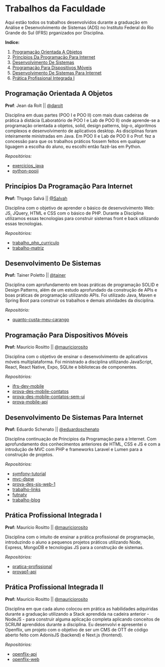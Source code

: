# Trabalhos da Faculdade

Aqui estão todos os trabalhos desenvolvidos durante a graduação em Análise e Desenvolvimento de Sistemas (ADS) no Instituto Federal do Rio Grande do Sul (IFRS) prganizados por Disciplina.

**Indíce:**
1. [Programação Orientada A Objetos](https://github.com/Camilotk/trabalhos-da-faculdade/blob/main/README.md#programa%C3%A7%C3%A3o-orientada-a-objetos)
2. [Princípios Da Programação Para Internet](https://github.com/Camilotk/trabalhos-da-faculdade/blob/main/README.md#princ%C3%ADpios-da-programa%C3%A7%C3%A3o-para-internet)
3. [Desenvolvimento De Sistemas](https://github.com/Camilotk/trabalhos-da-faculdade/blob/main/README.md#desenvolvimento-de-sistemas)
4. [Programação Para Dispositivos Móveis](https://github.com/Camilotk/trabalhos-da-faculdade/blob/main/README.md#programa%C3%A7%C3%A3o-para-dispositivos-m%C3%B3veis)
5. [Desenvolvimento De Sistemas Para Internet](https://github.com/Camilotk/trabalhos-da-faculdade/blob/main/README.md#desenvolvimento-de-sistemas-para-internet)
6. [Prática Profissional Integrada I](https://github.com/Camilotk/trabalhos-da-faculdade/blob/main/README.md#pr%C3%A1tica-profissional-integrada-i)

## Programação Orientada A Objetos
**Prof**: Jean da Rolt || [@darolt](https://github.com/darolt)

Disciplina em duas partes (POO I e POO II) com mais duas cadeiras de prática à distácia (Laboratório de POO I e Lab de POO II) onde aprende-se a programação orientada a objetos, solid, design patterns, big-o, algoritmos complexos e desenvolvimento de aplicativos desktop. As disciplinas foram inteiramente ministradas em Java. Em POO II e Lab de POO II o Prof. fez a concessão para que os trabalhos práticos fossem feitos em qualquer liguagem a escolha do aluno, eu escolhi então fazê-las em Python. 

*Repositórios:*
- [exercicios_java](https://github.com/Camilotk/exercicios_java)
- [python-pooii](https://github.com/Camilotk/python-pooii)

## Princípios Da Programação Para Internet
**Prof:** Thyago Salvá || [@Salvah](https://github.com/Salvah)

Disciplina com o objetivo de aprender o básico de desenvolvimento Web: JS, JQuery, HTML e CSS com o básico de PHP. Durante a Disciplina utilizamos essas tecnologias para construir sistemas front e back utilizando essas tecnologias.

*Repositórios:*
- [trabalho_php_curriculo](https://github.com/Camilotk/trabalho_php_curriculo)
- [trabalho-matriz](https://github.com/Camilotk/trabalho-matriz)

## Desenvolvimento De Sistemas
**Prof:** Tainer Poletto || [@tainer](https://github.com/tainer)

Disciplina com aprofundamento em boas práticas de programação SOLID e Design Patterns, além de um estudo aprofundado da construção de APIs e boas práticas de programação utilizando APIs. Foi utilizado Java, Maven e Spring Boot para construir os trabalhos e demais atividades da disciplina. 

*Repositório:*
- [quanto-custa-meu-carango](https://github.com/Camilotk/quanto-custa-meu-carango)

## Programação Para Dispositivos Móveis
**Prof:** Maurício Rositto || [@mauriciorosito](https://github.com/mauriciorosito)

Disciplina com o objetivo de ensinar o desenvolvimento de aplicativos móveis multiplataforma. Foi ministrado a disciplina utilizando JavaScript, React, React Native, Expo, SQLite e bibliotecas de componentes. 

*Repositórios:*
- [ifrs-dev-mobile](https://github.com/Camilotk/ifrs-dev-mobile)
- [prova-des-mobile-contatos](https://github.com/Camilotk/prova-des-mobile-contatos)
- [prova-des-mobile-contatos-sem-ui](https://github.com/Camilotk/prova-des-mobile-contatos-material-ui)
- [prova-mobile-api](https://github.com/Camilotk/prova-mobile-api)

## Desenvolvimento De Sistemas Para Internet
**Prof:** Eduardo Schenato || [@eduardoschenato](https://github.com/eduardoschenato)

Disciplina continuação de Principios da Programação para a Internet. Com aprofundamento dos conhecimentos anteriores de HTML, CSS e JS e com a introdução de MVC com PHP e frameworks Laravel e Lumen para a construção de projetos.

*Repositórios:*
- [symfony-tutorial](https://github.com/Camilotk/symfony-tutorial)
- [mvc-dspw](https://github.com/Camilotk/mvc-dspw)
- [prova-des-sis-web-1](https://github.com/Camilotk/prova-des-sis-web-1)
- [trabalho-links](https://github.com/Camilotk/trabalho-links)
- [futnatv](https://github.com/Camilotk/futnatv)
- [trabalho-blog](https://github.com/Camilotk/trabalho-blog)

## Prática Profissional Integrada I
**Prof:** Maurício Rositto || [@mauriciorosito](https://github.com/mauriciorosito)

Disciplina com o intuito de ensinar a prática profissional de programação, introduzindo o aluno a pequenos projetos práticos utilizando Node, Express, MongoDB e tecnologias JS para a construção de sistemas.


*Repositórios:*
- [pratica-profissional](https://github.com/Camilotk/pratica-profissional)
- [provap1-api](https://github.com/Camilotk/provap1-api)

## Prática Profissional Integrada II
**Prof:** Maurício Rositto || [@mauriciorosito](https://github.com/mauriciorosito)

Disciplina em que cada aluno colocou em prática as habilidades adquiridas durante a graduação utilizando a Stack aprendida na cadeira anterior - NodeJS - para construir alguma aplicação completa aplicando conceitos de SCRUM aprendidos durante a disciplina. Eu desenvolvi e apresentei o Openflix, um projeto com o objetivo de ser um CMS de OTT de código aberto feito com AdonisJS (backend) e Next.js (frontend).

*Repositórios:*
- [openflix-api](https://github.com/Camilotk/openflix-api)
- [openflix-web](https://github.com/Camilotk/openflix-web)
